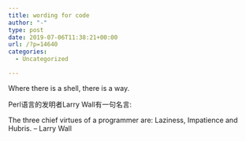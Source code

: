 ```yaml
---
title: wording for code
author: "-"
type: post
date: 2019-07-06T11:38:21+00:00
url: /?p=14640
categories:
  - Uncategorized

---
```

Where there is a shell, there is a way.

Perl语言的发明者Larry Wall有一句名言: 
  
The three chief virtues of a programmer are: Laziness, Impatience and Hubris. – Larry Wall